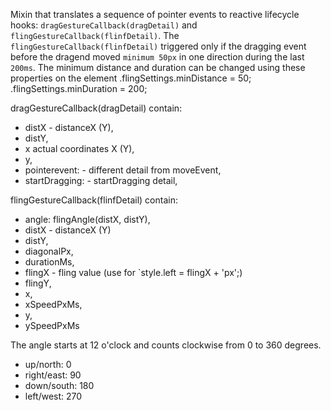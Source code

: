 
  Mixin that translates a sequence of pointer events to reactive lifecycle hooks:
`dragGestureCallback(dragDetail)` and `flingGestureCallback(flinfDetail)`.
 The `flingGestureCallback(flinfDetail)` triggered only if the dragging event before the dragend moved
 `minimum 50px` in one direction during the last `200ms`.
The minimum distance and duration can be changed using these properties on the element
  .flingSettings.minDistance = 50;
 .flingSettings.minDuration = 200;

dragGestureCallback(dragDetail) contain:
 * distX - distanceX (Y),
 * distY,
 * x  actual coordinates X (Y),
 * y,
 * pointerevent:  - different detail from moveEvent,
 * startDragging:  - startDragging detail,

 flingGestureCallback(flinfDetail) contain:
 * angle: flingAngle(distX, distY),
 * distX - distanceX (Y)
 * distY,
 * diagonalPx,
 * durationMs,
 * flingX  - fling value (use for `style.left = flingX + 'px';)
 * flingY,
 * x,
 * xSpeedPxMs,
 * y,
 * ySpeedPxMs

The angle starts at 12 o'clock and counts clockwise from 0 to 360 degrees.
 *  up/north:     0
 *  right/east:  90
 *  down/south: 180
 *  left/west:  270
